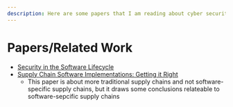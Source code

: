 ```yaml
---
description: Here are some papers that I am reading about cyber security.
---
```


# Papers/Related Work

* [Security in the Software Lifecycle](https://resources.sei.cmu.edu/library/asset-view.cfm?assetid=52112)
* [Supply Chain Software Implementations: Getting it Right](https://www.researchgate.net/publication/235318849_Supply_Chain_Software_Implementations_Getting_it_Right)
  * This paper is about more traditional supply chains and not software-specific supply chains, but it draws some conclusions relateable to software-sepcific supply chains

